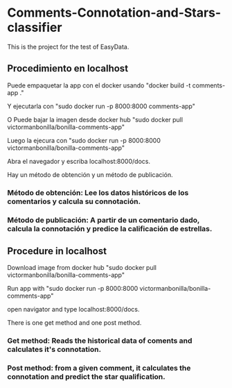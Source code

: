 # Comments-Connotation-and-Stars-classifier

This is the project for the test of EasyData.

## Procedimiento en localhost

Puede empaquetar la app con el docker usando "docker build -t comments-app ."

Y ejecutarla con "sudo docker run -p 8000:8000 comments-app"

O Puede bajar la imagen desde docker hub "sudo docker pull victormanbonilla/bonilla-comments-app"

Luego la ejecura con "sudo docker run -p 8000:8000 victormanbonilla/bonilla-comments-app"

Abra el navegador y escriba localhost:8000/docs.

Hay un método de obtención y un método de publicación.

### Método de obtención: Lee los datos históricos de los comentarios y calcula su connotación.


### Método de publicación: A partir de un comentario dado, calcula la connotación y predice la calificación de estrellas.



## Procedure in localhost

Download image from docker hub "sudo docker pull victormanbonilla/bonilla-comments-app"

Run app with "sudo docker run -p 8000:8000 victormanbonilla/bonilla-comments-app"

open navigator and type localhost:8000/docs.

There is one get method and one post method.

### Get method: Reads the historical data of coments and calculates it's connotation.

### Post method: from a given comment, it calculates the connotation and predict the star qualification.




